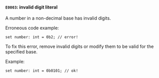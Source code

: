 #### `E0003`: invalid digit literal

A number in a non-decimal base has invalid digits.

Erroneous code example:

```
set number: int = 0b2; // error!
```

To fix this error, remove invalid digits or modify them to be valid for the specified base. 

Example:

```
set number: int = 0b0101; // ok!
```
